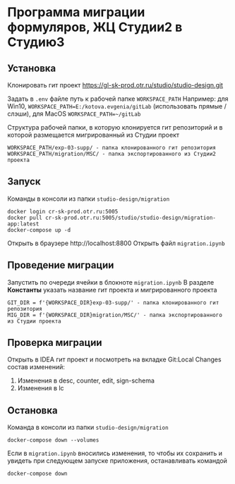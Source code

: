 # Программа миграции формуляров, ЖЦ Студии2 в Студию3

## Установка
Клонировать гит проект https://gl-sk-prod.otr.ru/studio/studio-design.git

Задать в ```.env``` файле путь к рабочей папке ```WORKSPACE_PATH```
Например: для Win10, ```WORKSPACE_PATH=E:/kotova.evgenia/gitLab``` (использовать прямые / слэши), для MacOS ```WORKSPACE_PATH=~/gitLab```


Структура рабочей папки, в которую клонируется гит репозиторий и в которой размещается мигрированный из Студии проект
```
WORKSPACE_PATH/exp-03-supp/ - папка клонированного гит репозитория
WORKSPACE_PATH/migration/MSC/ - папка экспортированного из Студии2 проекта
```

## Запуск
Команды в консоли из папки ```studio-design/migration```
```
docker login cr-sk-prod.otr.ru:5005
docker pull cr-sk-prod.otr.ru:5005/studio/studio-design/migration-app:latest
docker-compose up -d
```

Открыть в браузере http://localhost:8800
Открыть файл ```migration.ipynb```

## Проведение миграции
Запустить по очереди ячейки в блокноте ```migration.ipynb```
В разделе **Константы** указать название гит проекта и мигрированного проекта
```
GIT_DIR = f'{WORKSPACE_DIR}exp-03-supp/' - папка клонированного гит репозитория
MIG_DIR = f'{WORKSPACE_DIR}migration/MSC/' - папка экспортированного из Студии проекта
```

## Проверка миграции
Открыть в IDEA гит проект и посмотреть на вкладке Git:Local Changes состав изменений:
1. Изменения в desc, counter, edit, sign-schema
2. Изменения в lc

## Остановка
Команда в консоли из папки ```studio-design/migration```
```
docker-compose down --volumes
```
Если в ```migration.ipynb``` вносились изменения, то чтобы их сохранить и увидеть при следующем запуске приложения, останавливать командой
```
docker-compose down
```